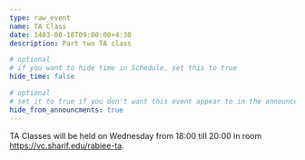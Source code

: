 ```yaml
---
type: raw_event
name: TA Class
date: 1403-08-18T09:00:00+4:30
description: Part two TA class

# optional
# if you want to hide time in Schedule, set this to true
hide_time: false

# optional
# set it to true if you don't want this event appear to in the announcements section
hide_from_announcments: true
---
```

<!-- you can create custom content using markdown. this section will be placed in "Course Materials (in schedule section)" -->
TA Classes will be held on Wednesday from 18:00 till 20:00 in room https://vc.sharif.edu/rabiee-ta.